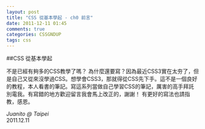 ```yaml
---
layout: post
title: "CSS 從基本學起 - ch0 前言"
date: 2011-12-11 01:45
comments: true
categories: CSSGNDUP
tags: css
---
```


##CSS 從基本學起

不是已經有夠多的CSS教學了嗎？ 為什麼還要寫？因為最近CSS3實在太夯了，但是自己又從來沒學過CSS。想學會CSS3，那就得從CSS先下手。這不是一個良好的教程，本人看書的筆記。寫這系列當做自己學習CSS的筆記，厲害的高手拜託別電我。有寫錯的地方歡迎留言我會馬上改正的，謝謝！
有更好的寫法也請指教，感恩。

<address> Juanito @ Taipei </address>     2011.12.11